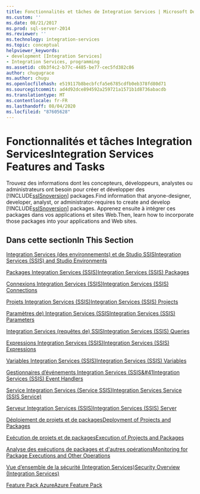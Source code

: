 ```yaml
---
title: Fonctionnalités et tâches de Integration Services | Microsoft Docs
ms.custom: ''
ms.date: 08/21/2017
ms.prod: sql-server-2014
ms.reviewer: ''
ms.technology: integration-services
ms.topic: conceptual
helpviewer_keywords:
- development [Integration Services]
- Integration Services, programming
ms.assetid: c0b3f4c2-b77c-4485-be77-cec5fd382c86
author: chugugrace
ms.author: chugu
ms.openlocfilehash: e519117b8becbfcfa5e6785cdfb0eb378fd80d71
ms.sourcegitcommit: ad4d92dce894592a259721a1571b1d8736abacdb
ms.translationtype: MT
ms.contentlocale: fr-FR
ms.lasthandoff: 08/04/2020
ms.locfileid: "87605628"
---
```

# <a name="integration-services-features-and-tasks"></a><span data-ttu-id="9bcd5-102">Fonctionnalités et tâches Integration Services</span><span class="sxs-lookup"><span data-stu-id="9bcd5-102">Integration Services Features and Tasks</span></span>
  <span data-ttu-id="9bcd5-103">Trouvez des informations dont les concepteurs, développeurs, analystes ou administrateurs ont besoin pour créer et développer des [!INCLUDE[ssISnoversion](../includes/ssisnoversion-md.md)] packages.</span><span class="sxs-lookup"><span data-stu-id="9bcd5-103">Find information that anyone-designer, developer, analyst, or administrator-requires to create and develop [!INCLUDE[ssISnoversion](../includes/ssisnoversion-md.md)] packages.</span></span> <span data-ttu-id="9bcd5-104">Apprenez ensuite à intégrer ces packages dans vos applications et sites Web.</span><span class="sxs-lookup"><span data-stu-id="9bcd5-104">Then, learn how to incorporate those packages into your applications and Web sites.</span></span>  
  
## <a name="in-this-section"></a><span data-ttu-id="9bcd5-105">Dans cette section</span><span class="sxs-lookup"><span data-stu-id="9bcd5-105">In This Section</span></span>  
 [<span data-ttu-id="9bcd5-106">Integration Services &#40;des environnements&#41; et de Studio SSIS</span><span class="sxs-lookup"><span data-stu-id="9bcd5-106">Integration Services &#40;SSIS&#41; and Studio Environments</span></span>](integration-services-ssis-development-and-management-tools.md)  
  
 [<span data-ttu-id="9bcd5-107">Packages Integration Services &#40;SSIS&#41;</span><span class="sxs-lookup"><span data-stu-id="9bcd5-107">Integration Services &#40;SSIS&#41; Packages</span></span>](../../2014/integration-services/integration-services-ssis-packages.md)  
  
 [<span data-ttu-id="9bcd5-108">Connexions Integration Services &#40;SSIS&#41;</span><span class="sxs-lookup"><span data-stu-id="9bcd5-108">Integration Services &#40;SSIS&#41; Connections</span></span>](connection-manager/integration-services-ssis-connections.md)  
  
 [<span data-ttu-id="9bcd5-109">Projets Integration Services &#40;SSIS&#41;</span><span class="sxs-lookup"><span data-stu-id="9bcd5-109">Integration Services &#40;SSIS&#41; Projects</span></span>](integration-services-ssis-projects-and-solutions.md)  
  
 [<span data-ttu-id="9bcd5-110">Paramètres de&#41; Integration Services &#40;SSIS</span><span class="sxs-lookup"><span data-stu-id="9bcd5-110">Integration Services &#40;SSIS&#41; Parameters</span></span>](integration-services-ssis-package-and-project-parameters.md)  
  
 [<span data-ttu-id="9bcd5-111">Integration Services &#40;requêtes de&#41; SSIS</span><span class="sxs-lookup"><span data-stu-id="9bcd5-111">Integration Services &#40;SSIS&#41; Queries</span></span>](integration-services-ssis-queries.md)  
  
 [<span data-ttu-id="9bcd5-112">Expressions Integration Services &#40;SSIS&#41;</span><span class="sxs-lookup"><span data-stu-id="9bcd5-112">Integration Services &#40;SSIS&#41; Expressions</span></span>](expressions/integration-services-ssis-expressions.md)  
  
 [<span data-ttu-id="9bcd5-113">Variables Integration Services &#40;SSIS&#41;</span><span class="sxs-lookup"><span data-stu-id="9bcd5-113">Integration Services &#40;SSIS&#41; Variables</span></span>](integration-services-ssis-variables.md)  
  
 [<span data-ttu-id="9bcd5-114">Gestionnaires d’événements Integration Services &#40;SSIS&#41</span><span class="sxs-lookup"><span data-stu-id="9bcd5-114">Integration Services &#40;SSIS&#41; Event Handlers</span></span>](integration-services-ssis-event-handlers.md)  
  
 [<span data-ttu-id="9bcd5-115">Service Integration Services &#40;Service SSIS&#41;</span><span class="sxs-lookup"><span data-stu-id="9bcd5-115">Integration Services Service &#40;SSIS Service&#41;</span></span>](service/integration-services-service-ssis-service.md)  
  
 [<span data-ttu-id="9bcd5-116">Serveur Integration Services &#40;SSIS&#41;</span><span class="sxs-lookup"><span data-stu-id="9bcd5-116">Integration Services &#40;SSIS&#41; Server</span></span>](catalog/integration-services-ssis-server-and-catalog.md)  
  
 [<span data-ttu-id="9bcd5-117">Déploiement de projets et de packages</span><span class="sxs-lookup"><span data-stu-id="9bcd5-117">Deployment of Projects and Packages</span></span>](packages/deploy-integration-services-ssis-projects-and-packages.md)  
  
 [<span data-ttu-id="9bcd5-118">Exécution de projets et de packages</span><span class="sxs-lookup"><span data-stu-id="9bcd5-118">Execution of Projects and Packages</span></span>](packages/run-integration-services-ssis-packages.md)  
  
 [<span data-ttu-id="9bcd5-119">Analyse des exécutions de packages et d'autres opérations</span><span class="sxs-lookup"><span data-stu-id="9bcd5-119">Monitoring for Package Executions and Other Operations</span></span>](performance/monitor-running-packages-and-other-operations.md)  
  
 [<span data-ttu-id="9bcd5-120">Vue d’ensemble de la sécurité &#40;Integration Services&#41;</span><span class="sxs-lookup"><span data-stu-id="9bcd5-120">Security Overview &#40;Integration Services&#41;</span></span>](security/security-overview-integration-services.md)  
  
 [<span data-ttu-id="9bcd5-121">Feature Pack Azure</span><span class="sxs-lookup"><span data-stu-id="9bcd5-121">Azure Feature Pack</span></span>](azure-feature-pack-for-integration-services-ssis.md)  
  
  
